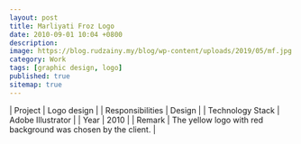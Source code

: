 ```yaml
---
layout: post
title: Marliyati Froz Logo
date: 2010-09-01 10:04 +0800
description:
image: https://blog.rudzainy.my/blog/wp-content/uploads/2019/05/mf.jpg
category: Work
tags: [graphic design, logo]
published: true
sitemap: true
---
```


| Project | Logo design |
| Responsibilities | Design |
| Technology Stack | Adobe Illustrator |
| Year | 2010 |
| Remark | The yellow logo with red background was chosen by the client. |
